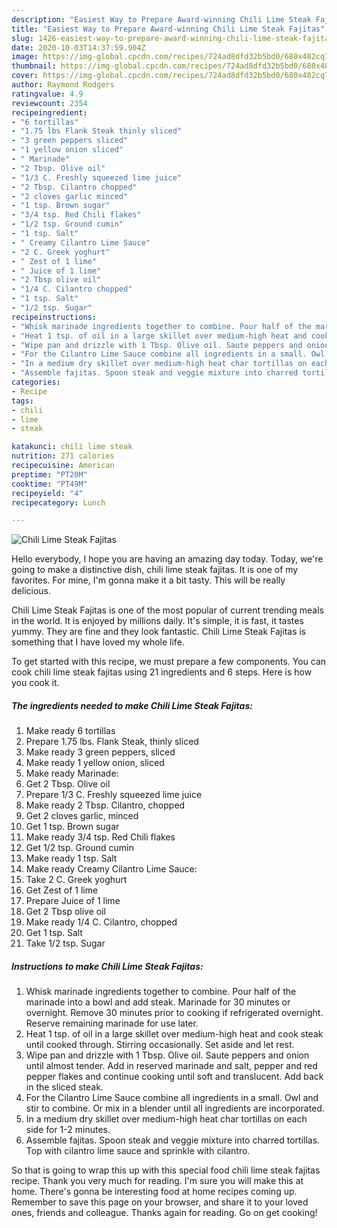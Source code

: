 ```yaml
---
description: "Easiest Way to Prepare Award-winning Chili Lime Steak Fajitas"
title: "Easiest Way to Prepare Award-winning Chili Lime Steak Fajitas"
slug: 1426-easiest-way-to-prepare-award-winning-chili-lime-steak-fajitas
date: 2020-10-03T14:37:59.904Z
image: https://img-global.cpcdn.com/recipes/724ad8dfd32b5bd0/680x482cq70/chili-lime-steak-fajitas-recipe-main-photo.jpg
thumbnail: https://img-global.cpcdn.com/recipes/724ad8dfd32b5bd0/680x482cq70/chili-lime-steak-fajitas-recipe-main-photo.jpg
cover: https://img-global.cpcdn.com/recipes/724ad8dfd32b5bd0/680x482cq70/chili-lime-steak-fajitas-recipe-main-photo.jpg
author: Raymond Rodgers
ratingvalue: 4.9
reviewcount: 2354
recipeingredient:
- "6 tortillas"
- "1.75 lbs Flank Steak thinly sliced"
- "3 green peppers sliced"
- "1 yellow onion sliced"
- " Marinade"
- "2 Tbsp. Olive oil"
- "1/3 C. Freshly squeezed lime juice"
- "2 Tbsp. Cilantro chopped"
- "2 cloves garlic minced"
- "1 tsp. Brown sugar"
- "3/4 tsp. Red Chili flakes"
- "1/2 tsp. Ground cumin"
- "1 tsp. Salt"
- " Creamy Cilantro Lime Sauce"
- "2 C. Greek yoghurt"
- " Zest of 1 lime"
- " Juice of 1 lime"
- "2 Tbsp olive oil"
- "1/4 C. Cilantro chopped"
- "1 tsp. Salt"
- "1/2 tsp. Sugar"
recipeinstructions:
- "Whisk marinade ingredients together to combine. Pour half of the marinade into a bowl and add steak. Marinade for 30 minutes or overnight. Remove 30 minutes prior to cooking if refrigerated overnight. Reserve remaining marinade for use later."
- "Heat 1 tsp. of oil in a large skillet over medium-high heat and cook steak until cooked through. Stirring occasionally. Set aside and let rest."
- "Wipe pan and drizzle with 1 Tbsp. Olive oil. Saute peppers and onion until almost tender. Add in reserved marinade and salt, pepper and red pepper flakes and continue cooking until soft and translucent. Add back in the sliced steak."
- "For the Cilantro Lime Sauce combine all ingredients in a small. Owl and stir to combine. Or mix in a blender until all ingredients are incorporated."
- "In a medium dry skillet over medium-high heat char tortillas on each side for 1-2 minutes."
- "Assemble fajitas. Spoon steak and veggie mixture into charred tortillas. Top with cilantro lime sauce and sprinkle with cilantro."
categories:
- Recipe
tags:
- chili
- lime
- steak

katakunci: chili lime steak 
nutrition: 271 calories
recipecuisine: American
preptime: "PT20M"
cooktime: "PT49M"
recipeyield: "4"
recipecategory: Lunch

---
```



![Chili Lime Steak Fajitas](https://img-global.cpcdn.com/recipes/724ad8dfd32b5bd0/680x482cq70/chili-lime-steak-fajitas-recipe-main-photo.jpg)

Hello everybody, I hope you are having an amazing day today. Today, we're going to make a distinctive dish, chili lime steak fajitas. It is one of my favorites. For mine, I'm gonna make it a bit tasty. This will be really delicious.



Chili Lime Steak Fajitas is one of the most popular of current trending meals in the world. It is enjoyed by millions daily. It's simple, it is fast, it tastes yummy. They are fine and they look fantastic. Chili Lime Steak Fajitas is something that I have loved my whole life.


To get started with this recipe, we must prepare a few components. You can cook chili lime steak fajitas using 21 ingredients and 6 steps. Here is how you cook it.

<!--inarticleads1-->

##### The ingredients needed to make Chili Lime Steak Fajitas:

1. Make ready 6 tortillas
1. Prepare 1.75 lbs. Flank Steak, thinly sliced
1. Make ready 3 green peppers, sliced
1. Make ready 1 yellow onion, sliced
1. Make ready  Marinade:
1. Get 2 Tbsp. Olive oil
1. Prepare 1/3 C. Freshly squeezed lime juice
1. Make ready 2 Tbsp. Cilantro, chopped
1. Get 2 cloves garlic, minced
1. Get 1 tsp. Brown sugar
1. Make ready 3/4 tsp. Red Chili flakes
1. Get 1/2 tsp. Ground cumin
1. Make ready 1 tsp. Salt
1. Make ready  Creamy Cilantro Lime Sauce:
1. Take 2 C. Greek yoghurt
1. Get  Zest of 1 lime
1. Prepare  Juice of 1 lime
1. Get 2 Tbsp olive oil
1. Make ready 1/4 C. Cilantro, chopped
1. Get 1 tsp. Salt
1. Take 1/2 tsp. Sugar




<!--inarticleads2-->

##### Instructions to make Chili Lime Steak Fajitas:

1. Whisk marinade ingredients together to combine. Pour half of the marinade into a bowl and add steak. Marinade for 30 minutes or overnight. Remove 30 minutes prior to cooking if refrigerated overnight. Reserve remaining marinade for use later.
1. Heat 1 tsp. of oil in a large skillet over medium-high heat and cook steak until cooked through. Stirring occasionally. Set aside and let rest.
1. Wipe pan and drizzle with 1 Tbsp. Olive oil. Saute peppers and onion until almost tender. Add in reserved marinade and salt, pepper and red pepper flakes and continue cooking until soft and translucent. Add back in the sliced steak.
1. For the Cilantro Lime Sauce combine all ingredients in a small. Owl and stir to combine. Or mix in a blender until all ingredients are incorporated.
1. In a medium dry skillet over medium-high heat char tortillas on each side for 1-2 minutes.
1. Assemble fajitas. Spoon steak and veggie mixture into charred tortillas. Top with cilantro lime sauce and sprinkle with cilantro.




So that is going to wrap this up with this special food chili lime steak fajitas recipe. Thank you very much for reading. I'm sure you will make this at home. There's gonna be interesting food at home recipes coming up. Remember to save this page on your browser, and share it to your loved ones, friends and colleague. Thanks again for reading. Go on get cooking!
